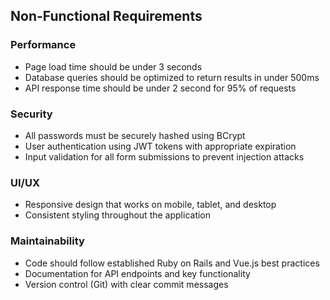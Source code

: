 ## Non-Functional Requirements

### Performance

- Page load time should be under 3 seconds
- Database queries should be optimized to return results in under 500ms
- API response time should be under 2 second for 95% of requests

### Security

- All passwords must be securely hashed using BCrypt
- User authentication using JWT tokens with appropriate expiration
- Input validation for all form submissions to prevent injection attacks

### UI/UX

- Responsive design that works on mobile, tablet, and desktop
- Consistent styling throughout the application

### Maintainability

- Code should follow established Ruby on Rails and Vue.js best practices
- Documentation for API endpoints and key functionality
- Version control (Git) with clear commit messages
